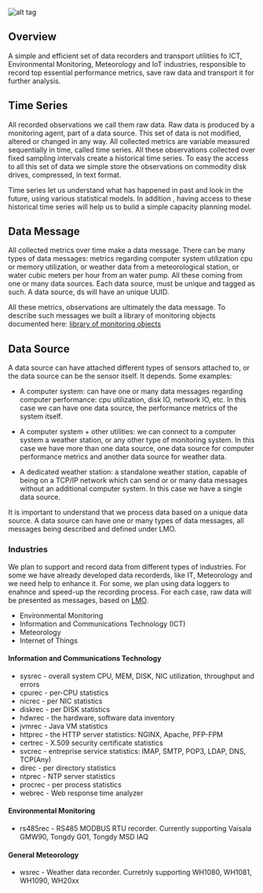 
![alt tag](https://github.com/kronometrix/recording/blob/master/logo.jpg)

## Overview

A simple and efficient set of data recorders and transport utilities fo ICT, Environmental Monitoring, Meteorology and IoT industries, responsible to record top essential performance metrics, save raw data and transport it for further analysis. 

## Time Series
All recorded observations we call them raw data. Raw data is produced by a monitoring agent, part of a data source.  This set of data is not modified, altered or changed in any way. All collected metrics are variable measured sequentially in time, called time series. All these observations collected over fixed sampling intervals create a historical time series. To easy the access to all this set of data we simple store the observations on commodity disk drives, compressed, in text format.

Time series let us understand what has happened in past and look in the future, using various statistical models. In addition , having access to these historical time series will help us to build a simple capacity planning model.


## Data Message
All collected metrics over time make a data message. There can be many types of data messages: metrics regarding computer system utilization cpu or memory utilization, or weather data from a meteorological station, or water cubic meters per hour from an water pump. All these coming from one or many data sources. Each data source, must be unique and tagged as such. A data source, ds will have an unique UUID.

All these metrics, observations are ultimately the data message. To describe such messages we built a library of monitoring objects documented here: [library of monitoring objects](https://github.com/kronometrix/lmo)


## Data Source
A data source can have attached different types of sensors attached to, or the data source can be the sensor itself. It depends. Some examples:

 * A computer system: can have one or many data messages regarding computer performance: cpu utilization, disk IO, network IO, etc. In this case we can have one data source, the performance metrics of the system itself.
 
 * A computer system + other utilities: we can connect to a computer system a weather station, or any other type of monitoring system. In this case we have more than one data source, one data source for computer performance metrics and another data source for weather data.
 
 * A dedicated weather station: a standalone weather station, capable of being on a TCP/IP network which can send or or many data messages without an additional computer system. In this case we have a single data source.
 
It is important to understand that we process data based on a unique data source. A data source can have one or many types of data messages, all messages being described and defined under LMO.


### Industries
We plan to support and record data from different types of industries. For some we have already developed data recorderds, like IT, Meteorology and we need help to enhance it. For some, we plan using data loggers to enahnce and speed-up the recording process. For each case, raw data will be presented as messages, based on [LMO](https://github.com/kronometrix/lmo). 

 * Environmental Monitoring
 * Information and Communications Technology (ICT)
 * Meteorology
 * Internet of Things 


#### Information and Communications Technology

 * sysrec - overall system CPU, MEM, DISK, NIC utilization, throughput and errors
 * cpurec - per-CPU statistics
 * nicrec - per NIC statistics
 * diskrec - per DISK statistics
 * hdwrec - the hardware, software data inventory
 * jvmrec - Java VM statistics
 * httprec - the HTTP server statistics: NGINX, Apache, PFP-FPM
 * certrec - X.509 security certificate statistics
 * svcrec - entreprise service statistics: IMAP, SMTP, POP3, LDAP, DNS, TCP(Any)
 * direc - per directory statistics 
 * ntprec - NTP server statistics
 * procrec - per process statistics
 * webrec - Web response time analyzer


#### Environmental Monitoring

 * rs485rec - RS485 MODBUS RTU recorder. Currently supporting Vaisala GMW90, Tongdy G01, Tongdy MSD IAQ  


#### General Meteorology

 * wsrec - Weather data recorder. Curretnly supporting WH1080, WH1081, WH1090, WH20xx
  
